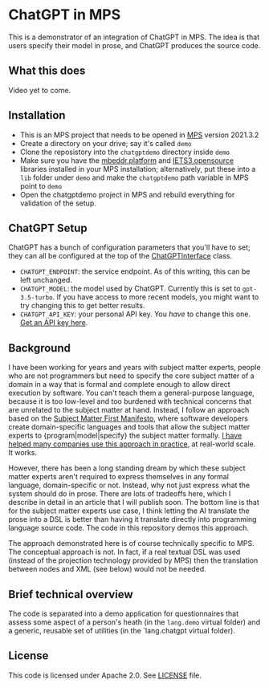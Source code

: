 # ChatGPT in MPS

This is a demonstrator of an integration of ChatGPT in MPS. The idea is that users specify their model in prose, and ChatGPT produces the source code. 


## What this does

Video yet to come.

## Installation

* This is an MPS project that needs to be opened in [MPS](http://jetbrains.com/mps/) version 2021.3.2
* Create a directory on your drive; say it's called `demo`
* Clone the reposistory into the `chatgptdemo` directory inside `demo`
* Make sure you have the [mbeddr.platform](https://github.com/mbeddr/mbeddr.core) and [IETS3.opensource](https://github.com/orgs/IETS3/packages?repo_name=iets3.opensource) libraries installed in your MPS installation; alternatively, put these into a `lib`
 folder under `demo` and make the `chatgptdemo` path variable in MPS point to `demo`
* Open the chatgptdemo project in MPS and rebuild everything for validation of the setup.


## ChatGPT Setup

ChatGPT has a bunch of configuration parameters that you'll have to set; they can all be configured at the top of the [ChatGPTInterface](http://127.0.0.1:63320/node?ref=r%3A35c2f771-4c4b-42b3-94cb-a9782f45afc3%28de.voelter.chatgpt.ide.plugin%29%2F7366371879940263257) class.

* `CHATGPT_ENDPOINT`: the service endpoint. As of this writing, this can be left unchanged.
* `CHATGPT_MODEL`: the model used by ChatGPT. Currently this is set to `gpt-3.5-turbo`. If you have access to more recent models, you might want to try changing this to get better results.
* `CHATGPT_API_KEY`: your personal API key. You *have* to change this one. [Get an API key here](https://platform.openai.com/account/api-keys).


## Background

I have been working for years and years with subject matter experts, people who are not programmers but need to specify the core subject matter of a domain in a way that is formal and complete enough to allow direct execution by software. You can't teach them a general-purpose language, because it is too low-level and too burdened with technical concerns that are unrelated to the subject matter at hand. Instead, I follow an approach based on the [Subject Matter First Manifesto](http://subjectmatterfirst.org), where software developers create domain-specific languages and tools that allow the subject matter experts to {program|model|specify} the subject matter formally. [I have helped many companies use this approach in practice](http://voelter.de), at real-world scale. It works.

However, there has been a long standing dream by which these subject matter experts aren't required to express themselves in any formal language, domain-specific or not. Instead, why not just express what the system should do in prose. There are lots of tradeoffs here, which I describe in detail in an article that I will publish soon. The bottom line is that for the subject matter experts use case, I think letting the AI translate the prose into a DSL is better than having it translate directly into programming language source code. The code in this repository demos this approach. 

The approach demonstrated here is of course technically specific to MPS. The conceptual approach is not. In fact, if a real textual DSL was used (instead of the projection technology provided by MPS) then the translation between nodes and XML (see below) would not be needed.

## Brief technical overview

The code is separated into a demo application for questionnaires that assess some aspect of a person's heath (in the `lang.demo` virtual folder) and a generic, reusable set of utilities (in the `lang.chatgpt virtual folder).


## License

This code is licensed under Apache 2.0. See [LICENSE](LICENSE) file.
